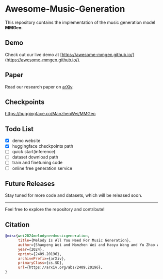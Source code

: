 # Awesome-Music-Generation

This repository contains the implementation of the music generation model **MMGen**.

## Demo
Check out our live demo at [https://awesome-mmgen.github.io/](https://awesome-mmgen.github.io/).

## Paper
Read our research paper on [arXiv](https://arxiv.org/abs/2409.20196).

## Checkpoints
https://huggingface.co/ManzhenWei/MMGen

## Todo List
- [x] demo website
- [x] huggingface checkpoints path 
- [ ] quick start(inference)
- [ ] dataset download path 
- [ ] train and finetuning code
- [ ] online free generation service

## Future Releases
Stay tuned for more code and datasets, which will be released soon.

---

Feel free to explore the repository and contribute!

## Citation

```bibtex
@misc{wei2024melodyneedmusicgeneration,
      title={Melody Is All You Need For Music Generation}, 
      author={Shaopeng Wei and Manzhen Wei and Haoyu Wang and Yu Zhao and Gang Kou},
      year={2024},
      eprint={2409.20196},
      archivePrefix={arXiv},
      primaryClass={cs.SD},
      url={https://arxiv.org/abs/2409.20196}, 
}
